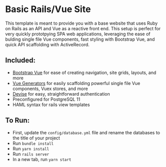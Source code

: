 # Basic Rails/Vue Site

This template is meant to provide you with a base website that uses Ruby on Rails as an API and Vue as a reactive front end. This setup is perfect for very quickly prototpying SPA web applications, leveraging the ease of bulding single file Vue components, fast styling with Bootstrap Vue, and quick API scaffolding with ActiveRecord.

## Included:

* [Bootstrap Vue](https://bootstrap-vue.js.org/) for ease of creating navigation, site grids, layouts, and more
* [Vue Generators](https://github.com/GoodMeasuresLLC/vue-generators) for easily scaffolding powerful single file Vue components, Vuex stores, and more
* [Devise](https://github.com/heartcombo/devise) for easy, straightforward authentication
* Preconfigured for PostgreSQL 11
* HAML syntax for rails view templates

## To Run:

* First, update the `config/database.yml` file and rename the databases to the title of your project
* Run `bundle install`
* Run `yarn install`
* Run `rails server`
* In a new tab, run `yarn start`
